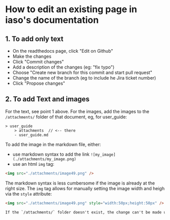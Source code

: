 # How to edit an existing page in iaso's documentation

## 1. To add only text

- On the readthedocs page, click "Edit on Github"
- Make the changes
- Click "Commit changes"
- Add a description of the changes (eg: "fix typo")
- Choose "Create new branch for this commit and start pull request"
- Change the name of the branch (eg to include he Jira ticket number)
- Click "Propose changes"

## 2. To add Text and images

For the text, see point 1 above.
For the images, add the images to the `/attachments/` folder of that document, eg, for user_guide:
```
> user_guide
    > attachments  // <-- there
    - user_guide.md
```
To add the image in the markdown file, either:
- use markdown syntax to add the link `![my_image](./attachments/my_image.png)`
- use an html `img` tag:
```html
<img src="./attachments/image49.png" />
```

The markdown syntax is less cumbersome if the image is already at the right size. The `img` tag allows for manually setting the image width and heigh via the `style` attribute:
```html
<img src="./attachments/image49.png" style="width:50px;height:50px" />

If the `/attachments/` folder doesn't exist, the change can't be made using Github's interface and should be made using git and an IDE/text editor